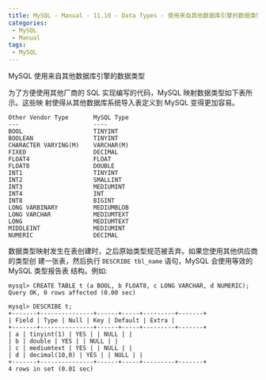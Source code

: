 ```yaml
---
title: MySQL - Manual - 11.10 - Data Types - 使用来自其他数据库引擎的数据类型
categories: 
 - MySQL
 - Manual
tags: 
 - MySQL
---
```


MySQL 使用来自其他数据库引擎的数据类型

<!--more-->

为了方便使用其他厂商的 SQL 实现编写的代码，MySQL 映射数据类型如下表所示。这些映
射使得从其他数据库系统导入表定义到 MySQL 变得更加容易。

    Other Vendor Type       MySQL Type
    ---                     ----
    BOOL                    TINYINT
    BOOLEAN                 TINYINT
    CHARACTER VARYING(M)    VARCHAR(M)
    FIXED                   DECIMAL
    FLOAT4                  FLOAT
    FLOAT8                  DOUBLE
    INT1                    TINYINT
    INT2                    SMALLINT
    INT3                    MEDIUMINT
    INT4                    INT
    INT8                    BIGINT
    LONG VARBINARY          MEDIUMBLOB
    LONG VARCHAR            MEDIUMTEXT
    LONG                    MEDIUMTEXT
    MIDDLEINT               MEDIUMINT
    NUMERIC                 DECIMAL

数据类型映射发生在表创建时，之后原始类型规范被丢弃。如果您使用其他供应商的类型创
建一张表，然后执行 `DESCRIBE tbl_name` 语句，MySQL 会使用等效的 MySQL 类型报告表
结构。例如:
```
mysql> CREATE TABLE t (a BOOL, b FLOAT8, c LONG VARCHAR, d NUMERIC);
Query OK, 0 rows affected (0.00 sec)

mysql> DESCRIBE t;
+-------+---------------+------+-----+---------+-------+
| Field | Type | Null | Key | Default | Extra |
+-------+---------------+------+-----+---------+-------+
| a | tinyint(1) | YES | | NULL | |
| b | double | YES | | NULL | |
| c | mediumtext | YES | | NULL | |
| d | decimal(10,0) | YES | | NULL | |
+-------+---------------+------+-----+---------+-------+
4 rows in set (0.01 sec)
```
